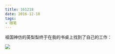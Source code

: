 ```yaml
---
title: 161218
date: 2016-12-18
tags:
- 随笔
---
```


祖国神仿的英梨梨终于在我的书桌上找到了自己的工作：

![](https://raw.githubusercontent.com/Macyrate/Macyrate.github.io/photo/英梨梨.jpg)
